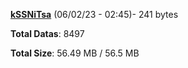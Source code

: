 [**kSSNiTsa**](/data/kSSNiTsa.txt) (06/02/23 - 02:45)- 241 bytes

**Total Datas**: 8497

**Total Size**: 56.49 MB / 56.5 MB